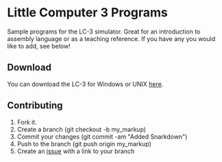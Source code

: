 Little Computer 3 Programs
==========================

Sample programs for the LC-3 simulator.
Great for an introduction to assembly language or as a teaching reference.
If you have any you would like to add, see below!

Download
--------

You can download the LC-3 for Windows or UNIX [here](http://highered.mcgraw-hill.com/sites/0072467509/student_view0/lc-3_simulator.html).

Contributing
------------

1. Fork it.
2. Create a branch (git checkout -b my_markup)
3. Commit your changes (git commit -am "Added Snarkdown")
4. Push to the branch (git push origin my_markup)
5. Create an [issue][1] with a link to your branch

[1]: http://github.com/github/markup/issues
